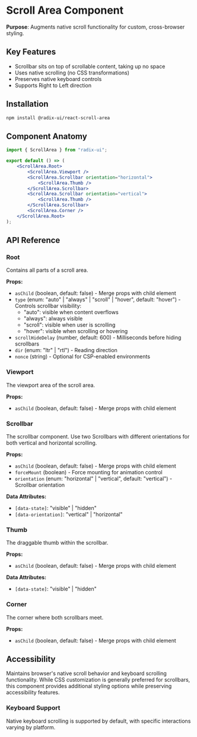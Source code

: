 # Scroll Area Component

**Purpose**: Augments native scroll functionality for custom, cross-browser styling.

## Key Features

- Scrollbar sits on top of scrollable content, taking up no space
- Uses native scrolling (no CSS transformations)
- Preserves native keyboard controls
- Supports Right to Left direction

## Installation

```bash
npm install @radix-ui/react-scroll-area
```

## Component Anatomy

```jsx
import { ScrollArea } from "radix-ui";

export default () => (
	<ScrollArea.Root>
		<ScrollArea.Viewport />
		<ScrollArea.Scrollbar orientation="horizontal">
			<ScrollArea.Thumb />
		</ScrollArea.Scrollbar>
		<ScrollArea.Scrollbar orientation="vertical">
			<ScrollArea.Thumb />
		</ScrollArea.Scrollbar>
		<ScrollArea.Corner />
	</ScrollArea.Root>
);
```

## API Reference

### Root

Contains all parts of a scroll area.

**Props:**
- `asChild` (boolean, default: false) - Merge props with child element
- `type` (enum: "auto" | "always" | "scroll" | "hover", default: "hover") - Controls scrollbar visibility:
  - "auto": visible when content overflows
  - "always": always visible
  - "scroll": visible when user is scrolling
  - "hover": visible when scrolling or hovering
- `scrollHideDelay` (number, default: 600) - Milliseconds before hiding scrollbars
- `dir` (enum: "ltr" | "rtl") - Reading direction
- `nonce` (string) - Optional for CSP-enabled environments

### Viewport

The viewport area of the scroll area.

**Props:**
- `asChild` (boolean, default: false) - Merge props with child element

### Scrollbar

The scrollbar component. Use two Scrollbars with different orientations for both vertical and horizontal scrolling.

**Props:**
- `asChild` (boolean, default: false) - Merge props with child element
- `forceMount` (boolean) - Force mounting for animation control
- `orientation` (enum: "horizontal" | "vertical", default: "vertical") - Scrollbar orientation

**Data Attributes:**
- `[data-state]`: "visible" | "hidden"
- `[data-orientation]`: "vertical" | "horizontal"

### Thumb

The draggable thumb within the scrollbar.

**Props:**
- `asChild` (boolean, default: false) - Merge props with child element

**Data Attributes:**
- `[data-state]`: "visible" | "hidden"

### Corner

The corner where both scrollbars meet.

**Props:**
- `asChild` (boolean, default: false) - Merge props with child element

## Accessibility

Maintains browser's native scroll behavior and keyboard scrolling functionality. While CSS customization is generally preferred for scrollbars, this component provides additional styling options while preserving accessibility features.

### Keyboard Support

Native keyboard scrolling is supported by default, with specific interactions varying by platform.
